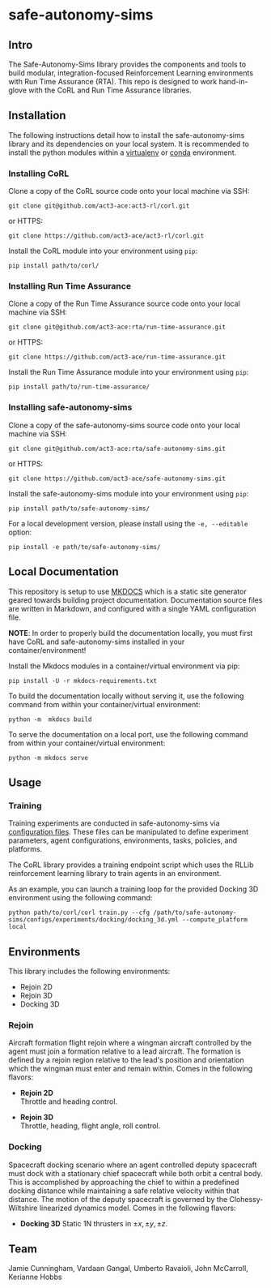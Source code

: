 # safe-autonomy-sims


## Intro
The Safe-Autonomy-Sims library provides the components and
tools to build modular, integration-focused Reinforcement 
Learning environments with Run Time Assurance (RTA). 
This repo is designed to work hand-in-glove with the CoRL 
and Run Time Assurance libraries.

## Installation
The following instructions detail how to install 
the safe-autonomy-sims library and its dependencies on your local system.
It is recommended to install the python modules within 
a [virtualenv](https://virtualenv.pypa.io/en/stable/#)
or [conda](https://docs.conda.io/projects/conda/en/latest/index.html) environment.

### Installing CoRL
Clone a copy of the CoRL source code onto
your local machine via SSH:
```shell
git clone git@github.com/act3-ace:act3-rl/corl.git
```
or HTTPS:
```shell
git clone https://github.com/act3-ace/act3-rl/corl.git
```

Install the CoRL module into your 
environment using `pip`:
```shell
pip install path/to/corl/
```

### Installing Run Time Assurance
Clone a copy of the Run Time Assurance source code onto
your local machine via SSH:
```shell
git clone git@github.com/act3-ace:rta/run-time-assurance.git
```
or HTTPS:
```shell
git clone https://github.com/act3-ace/run-time-assurance.git
```

Install the Run Time Assurance module into your 
environment using `pip`:
```shell
pip install path/to/run-time-assurance/
```

### Installing safe-autonomy-sims
Clone a copy of the safe-autonomy-sims source code 
onto your local machine via SSH:
```shell
git clone git@github.com/act3-ace:rta/safe-autonomy-sims.git
```
or HTTPS:
```shell
git clone https://github.com/act3-ace/safe-autonomy-sims.git
```

Install the safe-autonomy-sims module into your 
environment using `pip`:
```shell
pip install path/to/safe-autonomy-sims/
```

For a local development version, please install 
using the `-e, --editable` option:
```shell
pip install -e path/to/safe-autonomy-sims/
```

## Local Documentation

This repository is setup to use [MKDOCS](https://www.mkdocs.org/)
which is a static site generator geared towards building 
project documentation. Documentation source files are 
written in Markdown, and configured with a single YAML 
configuration file.

**NOTE**: In order to properly build the documentation locally, you must first 
have CoRL and safe-autonomy-sims installed in your container/environment!

Install the Mkdocs modules in a container/virtual environment via pip:
```shell
pip install -U -r mkdocs-requirements.txt
```
To build the documentation locally without serving it, use
the following command from within your container/virtual environment:
```shell
python -m  mkdocs build
```
To serve the documentation on a local port, use the following
command from within your container/virtual environment: 
```shell
python -m mkdocs serve 
```
    

## Usage

### Training

Training experiments are conducted in safe-autonomy-sims via
[configuration files](configs). These files can be manipulated
to define experiment parameters, agent configurations,
environments, tasks, policies, and platforms.

The CoRL library provides a training endpoint script which
uses the RLLib reinforcement learning library to train agents
in an environment.

As an example, you can launch a training loop for the
provided Docking 3D environment using the following command:
```shell
python path/to/corl/corl train.py --cfg /path/to/safe-autonomy-sims/configs/experiments/docking/docking_3d.yml --compute_platform local
```

## Environments

This library includes the following environments:

- Rejoin 2D
- Rejoin 3D
- Docking 3D
  

### Rejoin
Aircraft formation flight rejoin where a wingman aircraft controlled by the agent must join a formation relative to a lead aircraft. The formation is defined by a rejoin region relative to the lead's position and orientation which the wingman must enter and remain within. Comes in the following flavors:

-  **Rejoin 2D**  
Throttle and heading control.  

-  **Rejoin 3D**  
Throttle, heading, flight angle, roll control.  


### Docking
Spacecraft docking scenario where an agent controlled deputy spacecraft must dock with a stationary chief spacecraft while both orbit a central body. This is accomplished by approaching the chief to within a predefined docking distance while maintaining a safe relative velocity within that distance. The motion of the deputy spacecraft is governed by the Clohessy-Wiltshire linearized dynamics model. Comes in the following flavors: 

-  **Docking 3D**
Static 1N thrusters in $\pm x, \pm y, \pm z$.


## Team
Jamie Cunningham,
Vardaan Gangal,
Umberto Ravaioli,
John McCarroll,
Kerianne Hobbs
